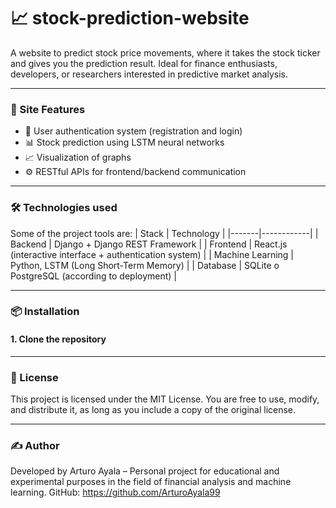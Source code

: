 # 📈 stock-prediction-website
A website to predict stock price movements, where it takes the stock ticker and gives you the prediction result. Ideal for finance enthusiasts, developers, or researchers interested in predictive market analysis.

---
### 🚀 Site Features
- 🔐 User authentication system (registration and login)
- 📊 Stock prediction using LSTM neural networks
- 📈 Visualization of graphs
- ⚙️ RESTful APIs for frontend/backend communication
  
---
### 🛠️ Technologies used
Some of the project tools are:
| Stack | Technology |
|-------|------------|
| Backend | Django + Django REST Framework |
| Frontend | React.js (interactive interface + authentication system) |
| Machine Learning | Python, LSTM (Long Short-Term Memory) |
| Database | SQLite o PostgreSQL (according to deployment) |

---
### 📦 Installation

#### 1. Clone the repository

---
### 📄 License
This project is licensed under the MIT License.
You are free to use, modify, and distribute it, as long as you include a copy of the original license.

---
### ✍️ Author
Developed by Arturo Ayala –
Personal project for educational and experimental purposes in the field of financial analysis and machine learning.
GitHub: https://github.com/ArturoAyala99

